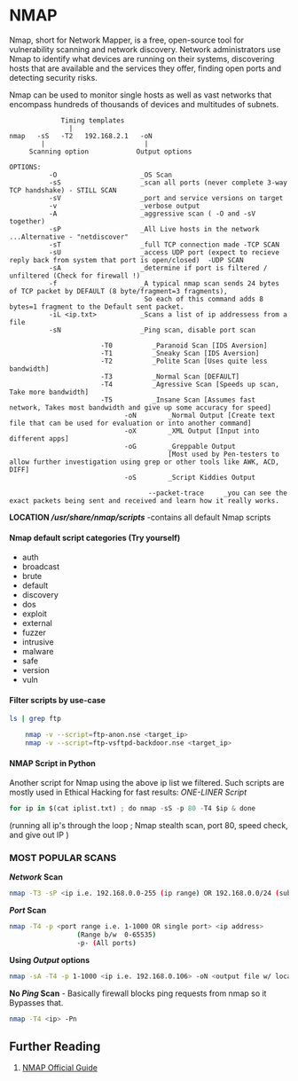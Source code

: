 # NMAP
Nmap, short for Network Mapper, is a free, open-source tool for vulnerability scanning and network discovery. Network administrators use Nmap to identify what devices are running on their systems, discovering hosts that are available and the services they offer, finding open ports and detecting security risks.

Nmap can be used to monitor single hosts as well as vast networks that encompass hundreds of thousands of devices and multitudes of subnets.

```
             Timing templates
               |
nmap   -sS   -T2   192.168.2.1   -oN
        |                         |
     Scanning option            Output options
        
OPTIONS: 
          -O                     _OS Scan
          -sS                    _scan all ports (never complete 3-way TCP handshake) - STILL SCAN    
          -sV                    _port and service versions on target 
          -v                     _verbose output
          -A                     _aggressive scan ( -O and -sV together)
          -sP                    _All Live hosts in the network                         ...Alternative - "netdiscover"
          -sT                    _full TCP connection made -TCP SCAN
          -sU                    _access UDP port (expect to recieve reply back from system that port is open/closed)  -UDP SCAN
          -sA                    _determine if port is filtered / unfiltered (Check for firewall !) 
          -f                     _A typical nmap scan sends 24 bytes of TCP packet by DEFAULT (8 byte/fragment=3 fragments), 
                                  So each of this command adds 8 bytes=1 fragment to the Default sent packet.
          -iL <ip.txt>           _Scans a list of ip addressess from a file
          -sN                    _Ping scan, disable port scan
          
                       -T0          _Paranoid Scan [IDS Aversion]
                       -T1          _Sneaky Scan [IDS Aversion]
                       -T2          _Polite Scan [Uses quite less bandwidth]
                       -T3          _Normal Scan [DEFAULT]
                       -T4          _Agressive Scan [Speeds up scan, Take more bandwidth]
                       -T5          _Insane Scan [Assumes fast network, Takes most bandwidth and give up some accuracy for speed]
                             -oN        _Normal Output [Create text file that can be used for evaluation or into another command]
                             -oX        _XML Output [Input into different apps]
                             -oG        _Greppable Output 
                                        [Most used by Pen-testers to allow further investigation using grep or other tools like AWK, ACD, DIFF]
                             -oS        _Script Kiddies Output
                                                    
                                   --packet-trace     _you can see the exact packets being sent and received and learn how it really works.                             
```

**LOCATION _/usr/share/nmap/scripts_** -contains all default Nmap scripts

#### Nmap default script categories (Try yourself)
* auth
* broadcast
* brute
* default
* discovery
* dos
* exploit
* external
* fuzzer
* intrusive
* malware
* safe
* version
* vuln

#### Filter scripts by use-case
```sh
ls | grep ftp

    nmap -v --script=ftp-anon.nse <target_ip>
    nmap -v --script=ftp-vsftpd-backdoor.nse <target_ip>
```

#### NMAP Script in Python

Another script for Nmap using the above ip list we filtered. Such scripts are mostly used in Ethical Hacking for fast results:
*ONE-LINER Script*
```python
for ip in $(cat iplist.txt) ; do nmap -sS -p 80 -T4 $ip & done
```
(running all ip's through the loop ; Nmap stealth scan, port 80, speed check, and give out IP )


### MOST POPULAR SCANS

**_Network_ Scan**
```sh
nmap -T3 -sP <ip i.e. 192.168.0.0-255 (ip range) OR 192.168.0.0/24 (subent range)>       
```

**_Port_ Scan**   
```sh
nmap -T4 -p <port range i.e. 1-1000 OR single port> <ip address>     
                 (Range b/w  0-65535)
                 -p- (All ports)      
```

**Using _Output_ options**
```sh
nmap -sA -T4 -p 1-1000 <ip i.e. 192.168.0.106> -oN <output file w/ location i.e /root/myfile/scan.txt>
```

**No _Ping_ Scan** - Basically firewall blocks ping requests from nmap so it Bypasses that.
```sh
nmap -T4 <ip> -Pn
```

## Further Reading
1. [NMAP Official Guide](https://nmap.org/book/man.html)
